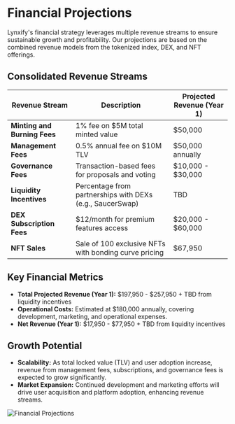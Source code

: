 # Financial Projections

Lynxify's financial strategy leverages multiple revenue streams to ensure sustainable growth and profitability. Our projections are based on the combined revenue models from the tokenized index, DEX, and NFT offerings.

## Consolidated Revenue Streams

| Revenue Stream          | Description                                           | Projected Revenue (Year 1) |
|-------------------------|-------------------------------------------------------|----------------------------|
| **Minting and Burning Fees** | 1% fee on $5M total minted value                      | $50,000                    |
| **Management Fees**     | 0.5% annual fee on $10M TLV                           | $50,000 annually           |
| **Governance Fees**     | Transaction-based fees for proposals and voting       | $10,000 - $30,000          |
| **Liquidity Incentives** | Percentage from partnerships with DEXs (e.g., SaucerSwap) | TBD                    |
| **DEX Subscription Fees** | $12/month for premium features access                  | $20,000 - $60,000          |
| **NFT Sales**           | Sale of 100 exclusive NFTs with bonding curve pricing | $67,950                    |

## Key Financial Metrics

- **Total Projected Revenue (Year 1):** $197,950 - $257,950 + TBD from liquidity incentives
- **Operational Costs:** Estimated at $180,000 annually, covering development, marketing, and operational expenses.
- **Net Revenue (Year 1):** $17,950 - $77,950 + TBD from liquidity incentives

## Growth Potential

- **Scalability:** As total locked value (TLV) and user adoption increase, revenue from management fees, subscriptions, and governance fees is expected to grow significantly.
- **Market Expansion:** Continued development and marketing efforts will drive user acquisition and platform adoption, enhancing revenue streams.

![Financial Projections](path/to/financial_projections.png) 